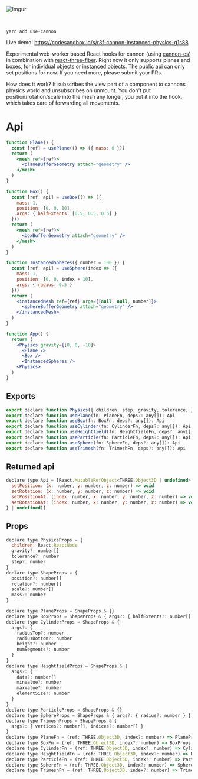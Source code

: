 ![Imgur](https://imgur.com/FpBsJPL.jpg)

<br/>

    yarn add use-cannon

Live demo: https://codesandbox.io/s/r3f-cannon-instanced-physics-g1s88

Experimental web-worker based React hooks for cannon (using [cannon-es](https://github.com/drcmda/cannon-es)) in combination with [react-three-fiber](https://github.com/react-spring/react-three-fiber). Right now it only supports planes and boxes, for individual objects or instanced objects. The public api can only set positions for now. If you need more, please submit your PRs.

How does it work? It subscribes the view part of a component to cannons physics world and unsubscribes on unmount. You don't put position/rotation/scale into the mesh any longer, you put it into the hook, which takes care of forwarding all movements.

# Api

```jsx
function Plane() {
  const [ref] = usePlane(() => ({ mass: 0 }))
  return (
    <mesh ref={ref}>
      <planeBufferGeometry attach="geometry" />
    </mesh>
  )
}

function Box() {
  const [ref, api] = useBox(() => ({ 
    mass: 1,
    position: [0, 0, 10],
    args: { halfExtents: [0.5, 0.5, 0.5] }
  }))
  return (
    <mesh ref={ref}>
      <boxBufferGeometry attach="geometry" />
    </mesh>
  )
}

function InstancedSpheres({ number = 100 }) {
  const [ref, api] = useSphere(index => ({ 
    mass: 1,
    position: [0, 0, index + 10],
    args: { radius: 0.5 }
  }))
  return (
    <instancedMesh ref={ref} args={[null, null, number]}>
      <sphereBufferGeometry attach="geometry" />
    </instancedMesh>
  )
}

function App() {
  return (
    <Physics gravity={[0, 0, -10]>
      <Plane />
      <Box />
      <InstancedSpheres />
    <Physics>
  )
}
```

## Exports

```jsx
export declare function Physics({ children, step, gravity, tolerance, }: PhysicsProps): React.ReactNode
export declare function usePlane(fn: PlaneFn, deps?: any[]): Api
export declare function useBox(fn: BoxFn, deps?: any[]): Api
export declare function useCylinder(fn: CylinderFn, deps?: any[]): Api
export declare function useHeightfield(fn: HeightfieldFn, deps?: any[]): Api
export declare function useParticle(fn: ParticleFn, deps?: any[]): Api
export declare function useSphere(fn: SphereFn, deps?: any[]): Api
export declare function useTrimesh(fn: TrimeshFn, deps?: any[]): Api
```

## Returned api

```jsx
declare type Api = [React.MutableRefObject<THREE.Object3D | undefined>, ({
  setPosition: (x: number, y: number, z: number) => void
  setRotation: (x: number, y: number, z: number) => void
  setPositionAt: (index: number, x: number, y: number, z: number) => void
  setRotationAt: (index: number, x: number, y: number, z: number) => void
} | undefined)]
```

## Props

```jsx
declare type PhysicsProps = {
  children: React.ReactNode
  gravity?: number[]
  tolerance?: number
  step?: number
}
declare type ShapeProps = {
  position?: number[]
  rotation?: number[]
  scale?: number[]
  mass?: number
}

declare type PlaneProps = ShapeProps & {}
declare type BoxProps = ShapeProps & { args?: { halfExtents?: number[] } }
declare type CylinderProps = ShapeProps & {
  args?: {
    radiusTop?: number
    radiusBottom?: number
    height?: number
    numSegments?: number
  }
}
declare type HeightfieldProps = ShapeProps & {
  args?: {
    data?: number[]
    minValue?: number
    maxValue?: number
    elementSize?: number
  }
}
declare type ParticleProps = ShapeProps & {}
declare type SphereProps = ShapeProps & { args?: { radius?: number } }
declare type TrimeshProps = ShapeProps & {
  args?: { vertices?: number[], indices?: number[] }
}
declare type PlaneFn = (ref: THREE.Object3D, index?: number) => PlaneProps
declare type BoxFn = (ref: THREE.Object3D, index?: number) => BoxProps
declare type CylinderFn = (ref: THREE.Object3D, index?: number) => CylinderProps
declare type HeightfieldFn = (ref: THREE.Object3D, index?: number) => HeightfieldProps
declare type ParticleFn = (ref: THREE.Object3D, index?: number) => ParticleProps
declare type SphereFn = (ref: THREE.Object3D, index?: number) => SphereProps
declare type TrimeshFn = (ref: THREE.Object3D, index?: number) => TrimeshProps
```

